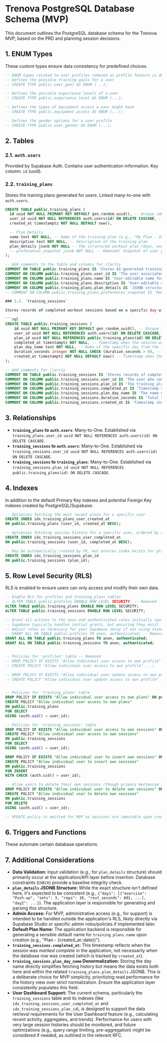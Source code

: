 # Trenova PostgreSQL Database Schema (MVP)

This document outlines the PostgreSQL database schema for the Trenova MVP, based on the PRD and planning session decisions.

## 1. ENUM Types

These custom types ensure data consistency for predefined choices.

```sql
-- ENUM types related to user profiles removed as profile feature is deprecated.
-- Defines the possible training goals for a user
-- CREATE TYPE public.user_goal AS ENUM (...);

-- Defines the possible experience levels of a user
-- CREATE TYPE public.experience_level AS ENUM (...);

-- Defines the types of equipment access a user might have
-- CREATE TYPE public.equipment_access AS ENUM (...);

-- Defines the gender options for a user profile
-- CREATE TYPE public.user_gender AS ENUM (...);
```

## 2. Tables

### 2.1. `auth.users`

Provided by Supabase Auth. Contains user authentication information. Key column: `id` (uuid).

### 2.2. `training_plans`

Stores the training plans generated for users. Linked many-to-one with `auth.users`.

````sql
CREATE TABLE public.training_plans (
  id uuid NOT NULL PRIMARY KEY DEFAULT gen_random_uuid(), -- Unique identifier for the plan
  user_id uuid NOT NULL REFERENCES auth.users(id) ON DELETE CASCADE, -- User who owns the plan, cascades deletes
  created_at timestamptz NOT NULL DEFAULT now(),

  -- Plan Details
  name text NOT NULL, -- Name of the training plan (e.g., "My Plan - 2024-07-27")
  description text NOT NULL, -- Description of the training plan
  plan_details jsonb NOT NULL -- The structured workout plan (days, exercises, sets, reps, rest) generated by AI
  -- preferences_snapshot jsonb NOT NULL -- Removed: Snapshot of user preferences is no longer stored
);

-- Add comments to the table and columns for clarity
COMMENT ON TABLE public.training_plans IS 'Stores AI-generated training plans for users.';
COMMENT ON COLUMN public.training_plans.user_id IS 'The user associated with this training plan.';
COMMENT ON COLUMN public.training_plans.name IS 'User-editable name for the training plan.';
COMMENT ON COLUMN public.training_plans.description IS 'User-editable description for the training plan.';
COMMENT ON COLUMN public.training_plans.plan_details IS 'JSONB structure containing the detailed workout schedule and exercises.';
-- COMMENT ON COLUMN public.training_plans.preferences_snapshot IS 'Removed: JSONB snapshot of key user preferences used to generate this specific plan.';

### 2.3. `training_sessions`

Stores records of completed workout sessions based on a specific day within a training plan.

```sql
CREATE TABLE public.training_sessions (
    id uuid NOT NULL PRIMARY KEY DEFAULT gen_random_uuid(), -- Unique identifier for the session record
    user_id uuid NOT NULL REFERENCES auth.users(id) ON DELETE CASCADE, -- User who completed the session
    plan_id uuid NOT NULL REFERENCES public.training_plans(id) ON DELETE CASCADE, -- The plan this session belongs to
    completed_at timestamptz NOT NULL, -- Timestamp when the session was marked as fully completed
    plan_day_name text NOT NULL, -- Name of the specific day from the training plan (e.g., "Day 1 - Chest & Triceps")
    duration_seconds integer NOT NULL CHECK (duration_seconds > 0), -- Total duration of the workout session in seconds
    created_at timestamptz NOT NULL DEFAULT now() -- Timestamp when the record was created (useful for auditing)
);

-- Add comments for clarity
COMMENT ON TABLE public.training_sessions IS 'Stores records of completed workout sessions.';
COMMENT ON COLUMN public.training_sessions.user_id IS 'The user who completed this session.';
COMMENT ON COLUMN public.training_sessions.plan_id IS 'The training plan this session is part of. Cascades delete.';
COMMENT ON COLUMN public.training_sessions.completed_at IS 'Timestamp recorded when the user marked the final exercise of the session as complete.';
COMMENT ON COLUMN public.training_sessions.plan_day_name IS 'The name of the specific day within the plan that was completed (denormalized for easier history display).';
COMMENT ON COLUMN public.training_sessions.duration_seconds IS 'Total time spent in the session, from start to completion, in seconds.';
COMMENT ON COLUMN public.training_sessions.created_at IS 'Timestamp indicating when this session record was inserted into the database.';

````

## 3. Relationships

- **`training_plans` to `auth.users`**: Many-to-One. Established via `training_plans.user_id uuid NOT NULL REFERENCES auth.users(id) ON DELETE CASCADE`.
- **`training_sessions` to `auth.users`**: Many-to-One. Established via `training_sessions.user_id uuid NOT NULL REFERENCES auth.users(id) ON DELETE CASCADE`.
- **`training_sessions` to `training_plans`**: Many-to-One. Established via `training_sessions.plan_id uuid NOT NULL REFERENCES public.training_plans(id) ON DELETE CASCADE`.

## 4. Indexes

In addition to the default Primary Key indexes and potential Foreign Key indexes created by PostgreSQL/Supabase:

```sql
-- Optimizes fetching the most recent plans for a specific user
CREATE INDEX idx_training_plans_user_created_at
ON public.training_plans (user_id, created_at DESC);

-- Optimizes fetching session history for a specific user, ordered by completion date
CREATE INDEX idx_training_sessions_user_completed_at
ON public.training_sessions (user_id, completed_at DESC);

-- May be automatically created by FK, but ensures index exists for plan_id lookups/cascades
CREATE INDEX idx_training_sessions_plan_id
ON public.training_sessions (plan_id);
```

## 5. Row Level Security (RLS)

RLS is enabled to ensure users can only access and modify their own data.

```sql
-- Enable RLS for profiles and training_plans tables
-- ALTER TABLE public.profiles ENABLE ROW LEVEL SECURITY; -- Removed
ALTER TABLE public.training_plans ENABLE ROW LEVEL SECURITY;
ALTER TABLE public.training_sessions ENABLE ROW LEVEL SECURITY;

-- Grant all actions to the anon and authenticated roles initially (policies will restrict)
-- Supabase typically handles initial grants, but ensuring they exist.
-- Adjust roles as necessary for your Supabase setup if not using standard 'anon' and 'authenticated'.
-- GRANT ALL ON TABLE public.profiles TO anon, authenticated; -- Removed
GRANT ALL ON TABLE public.training_plans TO anon, authenticated;
GRANT ALL ON TABLE public.training_sessions TO anon, authenticated;


-- Policies for 'profiles' table -- Removed
-- DROP POLICY IF EXISTS "Allow individual user access to own profile" ON public.profiles;
-- CREATE POLICY "Allow individual user access to own profile" ...;

-- DROP POLICY IF EXISTS "Allow individual user update access to own profile" ON public.profiles;
-- CREATE POLICY "Allow individual user update access to own profile" ...;


-- Policies for 'training_plans' table
DROP POLICY IF EXISTS "Allow individual user access to own plans" ON public.training_plans;
CREATE POLICY "Allow individual user access to own plans"
ON public.training_plans
FOR SELECT
USING (auth.uid() = user_id);

-- Policies for 'training_sessions' table
DROP POLICY IF EXISTS "Allow individual user access to own sessions" ON public.training_sessions;
CREATE POLICY "Allow individual user access to own sessions"
ON public.training_sessions
FOR SELECT
USING (auth.uid() = user_id);

DROP POLICY IF EXISTS "Allow individual user to insert own sessions" ON public.training_sessions;
CREATE POLICY "Allow individual user to insert own sessions"
ON public.training_sessions
FOR INSERT
WITH CHECK (auth.uid() = user_id);

-- Allow users to delete their own sessions (though primary mechanism is cascade delete via plan)
DROP POLICY IF EXISTS "Allow individual user to delete own sessions" ON public.training_sessions;
CREATE POLICY "Allow individual user to delete own sessions"
ON public.training_sessions
FOR DELETE
USING (auth.uid() = user_id);

-- UPDATE policy is omitted for MVP as sessions are immutable upon creation.
```

## 6. Triggers and Functions

These automate certain database operations.

## 7. Additional Considerations

- **Data Validation:** Input validation (e.g., for `plan_details` structure) should primarily occur at the application/API layer before insertion. Database constraints (`CHECK`) provide a baseline integrity check.
- **`plan_details` JSONB Structure:** While the exact structure isn't defined here, it's expected to be consistent (e.g., `{"day1": [{"exercise": "Push-up", "sets": 3, "reps": 10, "rest_seconds": 60}, ...], "day2": ...}`). The application layer is responsible for generating and parsing this structure.
- **Admin Access:** For MVP, administrative access (e.g., for support) is intended to be handled outside the application's RLS, likely directly via Supabase Studio or specific admin roles/policies if implemented later.
- **Default Plan Name:** The application backend is responsible for generating a sensible default name for `training_plans.name` upon creation (e.g., "Plan - {created_at::date})").
- **`training_sessions.completed_at`:** This timestamp reflects when the session was _marked complete_ in the application, not necessarily when the database row was created (which is tracked by `created_at`).
- **`training_sessions.plan_day_name` Denormalization:** Storing the day name directly simplifies fetching history but means the data exists both here and within the related `training_plans.plan_details` JSONB. This is a deliberate choice for MVP simplicity, prioritizing read performance for the history view over strict normalization. Ensure the application layer consistently populates this field.
- **User Dashboard Support:** The current schema, particularly the `training_sessions` table and its indexes (like `idx_training_sessions_user_completed_at` and `idx_training_sessions_plan_id`), is designed to support the data retrieval requirements for the User Dashboard feature (e.g., calculating recent activity, aggregates, and trends). Performance for users with very large session histories should be monitored, and future optimizations (e.g., query range limiting, pre-aggregation) might be considered if needed, as outlined in the relevant RFC.
